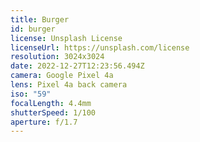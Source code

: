 ```yaml
---
title: Burger
id: burger
license: Unsplash License
licenseUrl: https://unsplash.com/license
resolution: 3024x3024
date: 2022-12-27T12:23:56.494Z
camera: Google Pixel 4a
lens: Pixel 4a back camera
iso: "59"
focalLength: 4.4mm
shutterSpeed: 1/100
aperture: f/1.7
---
```

